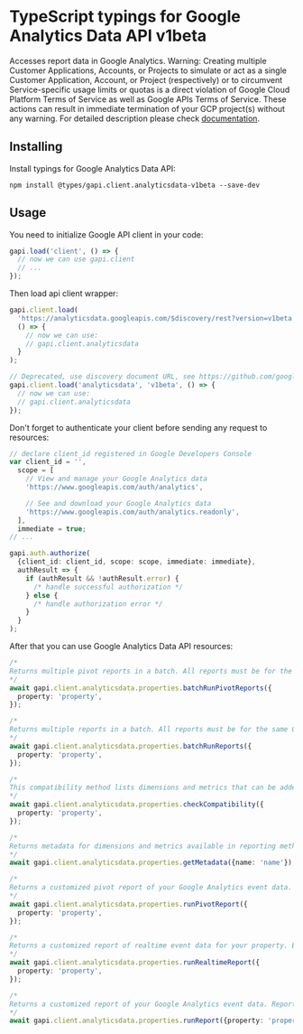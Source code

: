 # TypeScript typings for Google Analytics Data API v1beta

Accesses report data in Google Analytics. Warning: Creating multiple Customer Applications, Accounts, or Projects to simulate or act as a single Customer Application, Account, or Project (respectively) or to circumvent Service-specific usage limits or quotas is a direct violation of Google Cloud Platform Terms of Service as well as Google APIs Terms of Service. These actions can result in immediate termination of your GCP project(s) without any warning.
For detailed description please check [documentation](https://developers.google.com/analytics/devguides/reporting/data/v1/).

## Installing

Install typings for Google Analytics Data API:

```
npm install @types/gapi.client.analyticsdata-v1beta --save-dev
```

## Usage

You need to initialize Google API client in your code:

```typescript
gapi.load('client', () => {
  // now we can use gapi.client
  // ...
});
```

Then load api client wrapper:

```typescript
gapi.client.load(
  'https://analyticsdata.googleapis.com/$discovery/rest?version=v1beta',
  () => {
    // now we can use:
    // gapi.client.analyticsdata
  }
);
```

```typescript
// Deprecated, use discovery document URL, see https://github.com/google/google-api-javascript-client/blob/master/docs/reference.md#----gapiclientloadname----version----callback--
gapi.client.load('analyticsdata', 'v1beta', () => {
  // now we can use:
  // gapi.client.analyticsdata
});
```

Don't forget to authenticate your client before sending any request to resources:

```typescript
// declare client_id registered in Google Developers Console
var client_id = '',
  scope = [
    // View and manage your Google Analytics data
    'https://www.googleapis.com/auth/analytics',

    // See and download your Google Analytics data
    'https://www.googleapis.com/auth/analytics.readonly',
  ],
  immediate = true;
// ...

gapi.auth.authorize(
  {client_id: client_id, scope: scope, immediate: immediate},
  authResult => {
    if (authResult && !authResult.error) {
      /* handle successful authorization */
    } else {
      /* handle authorization error */
    }
  }
);
```

After that you can use Google Analytics Data API resources: <!-- TODO: make this work for multiple namespaces -->

```typescript
/*
Returns multiple pivot reports in a batch. All reports must be for the same GA4 Property.
*/
await gapi.client.analyticsdata.properties.batchRunPivotReports({
  property: 'property',
});

/*
Returns multiple reports in a batch. All reports must be for the same GA4 Property.
*/
await gapi.client.analyticsdata.properties.batchRunReports({
  property: 'property',
});

/*
This compatibility method lists dimensions and metrics that can be added to a report request and maintain compatibility. This method fails if the request's dimensions and metrics are incompatible. In Google Analytics, reports fail if they request incompatible dimensions and/or metrics; in that case, you will need to remove dimensions and/or metrics from the incompatible report until the report is compatible. The Realtime and Core reports have different compatibility rules. This method checks compatibility for Core reports.
*/
await gapi.client.analyticsdata.properties.checkCompatibility({
  property: 'property',
});

/*
Returns metadata for dimensions and metrics available in reporting methods. Used to explore the dimensions and metrics. In this method, a Google Analytics GA4 Property Identifier is specified in the request, and the metadata response includes Custom dimensions and metrics as well as Universal metadata. For example if a custom metric with parameter name `levels_unlocked` is registered to a property, the Metadata response will contain `customEvent:levels_unlocked`. Universal metadata are dimensions and metrics applicable to any property such as `country` and `totalUsers`.
*/
await gapi.client.analyticsdata.properties.getMetadata({name: 'name'});

/*
Returns a customized pivot report of your Google Analytics event data. Pivot reports are more advanced and expressive formats than regular reports. In a pivot report, dimensions are only visible if they are included in a pivot. Multiple pivots can be specified to further dissect your data.
*/
await gapi.client.analyticsdata.properties.runPivotReport({
  property: 'property',
});

/*
Returns a customized report of realtime event data for your property. Events appear in realtime reports seconds after they have been sent to the Google Analytics. Realtime reports show events and usage data for the periods of time ranging from the present moment to 30 minutes ago (up to 60 minutes for Google Analytics 360 properties). For a guide to constructing realtime requests & understanding responses, see [Creating a Realtime Report](https://developers.google.com/analytics/devguides/reporting/data/v1/realtime-basics).
*/
await gapi.client.analyticsdata.properties.runRealtimeReport({
  property: 'property',
});

/*
Returns a customized report of your Google Analytics event data. Reports contain statistics derived from data collected by the Google Analytics tracking code. The data returned from the API is as a table with columns for the requested dimensions and metrics. Metrics are individual measurements of user activity on your property, such as active users or event count. Dimensions break down metrics across some common criteria, such as country or event name. For a guide to constructing requests & understanding responses, see [Creating a Report](https://developers.google.com/analytics/devguides/reporting/data/v1/basics).
*/
await gapi.client.analyticsdata.properties.runReport({property: 'property'});
```
